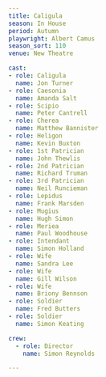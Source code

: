 ```yaml
---
title: Caligula
season: In House
period: Autumn
playwright: Albert Camus
season_sort: 110
venue: New Theatre

cast:
- role: Caligula
  name: Jon Turner
- role: Caesonia
  name: Amanda Salt
- role: Scipio
  name: Peter Cantrell
- role: Cherea
  name: Matthew Bannister
- role: Heligon
  name: Kevin Buxton
- role: 1st Patrician
  name: John Thewlis
- role: 2nd Patrician
  name: Richard Truman
- role: 3rd Patrician
  name: Neil Runcieman
- role: Lepidus
  name: Frank Marsden
- role: Mugius
  name: Hugh Simon
- role: Meriea
  name: Paul Woodhouse
- role: Intendant
  name: Simon Holland
- role: Wife
  name: Sandra Lee
- role: Wife
  name: Gill Wilson
- role: Wife
  name: Briony Bennson
- role: Soldier
  name: Fred Butters
- role: Soldier
  name: Simon Keating

crew:
  - role: Director
    name: Simon Reynolds

---
```


